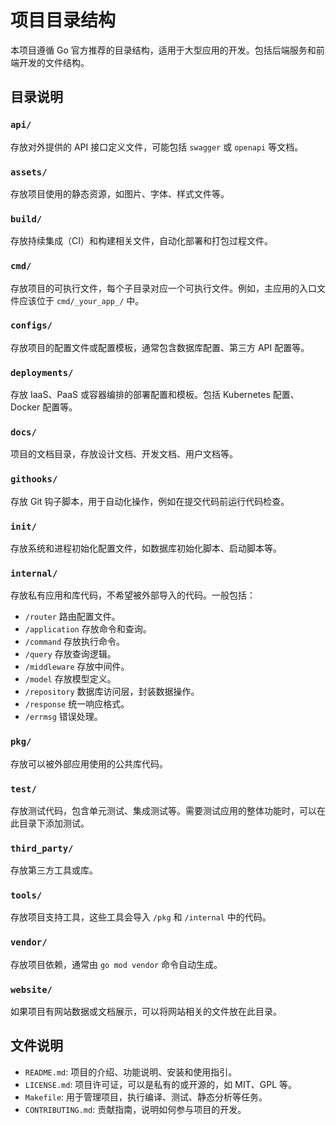 # 项目目录结构

本项目遵循 Go 官方推荐的目录结构，适用于大型应用的开发。包括后端服务和前端开发的文件结构。

## 目录说明

### `api/`
存放对外提供的 API 接口定义文件，可能包括 `swagger` 或 `openapi` 等文档。

### `assets/`
存放项目使用的静态资源，如图片、字体、样式文件等。

### `build/`
存放持续集成（CI）和构建相关文件，自动化部署和打包过程文件。

### `cmd/`
存放项目的可执行文件，每个子目录对应一个可执行文件。例如，主应用的入口文件应该位于 `cmd/_your_app_/` 中。

### `configs/`
存放项目的配置文件或配置模板，通常包含数据库配置、第三方 API 配置等。

### `deployments/`
存放 IaaS、PaaS 或容器编排的部署配置和模板。包括 Kubernetes 配置、Docker 配置等。

### `docs/`
项目的文档目录，存放设计文档、开发文档、用户文档等。

### `githooks/`
存放 Git 钩子脚本，用于自动化操作，例如在提交代码前运行代码检查。

### `init/`
存放系统和进程初始化配置文件，如数据库初始化脚本、启动脚本等。

### `internal/`
存放私有应用和库代码，不希望被外部导入的代码。一般包括：
- `/router` 路由配置文件。
- `/application` 存放命令和查询。
- `/command` 存放执行命令。
- `/query` 存放查询逻辑。
- `/middleware` 存放中间件。
- `/model` 存放模型定义。
- `/repository` 数据库访问层，封装数据操作。
- `/response` 统一响应格式。
- `/errmsg` 错误处理。

### `pkg/`
存放可以被外部应用使用的公共库代码。

### `test/`
存放测试代码，包含单元测试、集成测试等。需要测试应用的整体功能时，可以在此目录下添加测试。

### `third_party/`
存放第三方工具或库。

### `tools/`
存放项目支持工具，这些工具会导入 `/pkg` 和 `/internal` 中的代码。

### `vendor/`
存放项目依赖，通常由 `go mod vendor` 命令自动生成。

### `website/`
如果项目有网站数据或文档展示，可以将网站相关的文件放在此目录。

## 文件说明

- `README.md`: 项目的介绍、功能说明、安装和使用指引。
- `LICENSE.md`: 项目许可证，可以是私有的或开源的，如 MIT、GPL 等。
- `Makefile`: 用于管理项目，执行编译、测试、静态分析等任务。
- `CONTRIBUTING.md`: 贡献指南，说明如何参与项目的开发。


